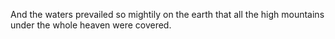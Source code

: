 And the waters prevailed so mightily on the earth that all the high mountains under the whole heaven were covered.
